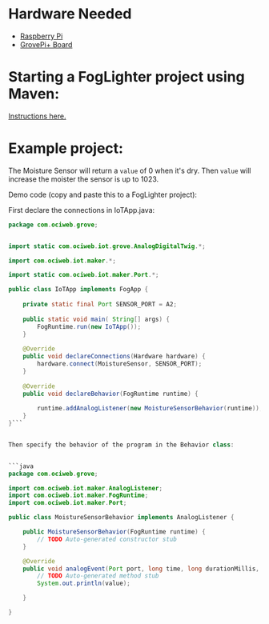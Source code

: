 
# Hardware Needed
- [Raspberry Pi](https://www.raspberrypi.org/)
- [GrovePi+ Board](https://www.dexterindustries.com/shop/grovepi-board/)

# Starting a FogLighter project using Maven:
[Instructions here.](https://github.com/oci-pronghorn/FogLighter/blob/master/README.md)

# Example project:

The Moisture Sensor will return a ```value``` of 0 when it's dry. Then ```value``` will increase the moister the sensor is up to 1023.

Demo code (copy and paste this to a FogLighter project):

First declare the connections in IoTApp.java:


```java
package com.ociweb.grove;


import static com.ociweb.iot.grove.AnalogDigitalTwig.*;

import com.ociweb.iot.maker.*;

import static com.ociweb.iot.maker.Port.*;

public class IoTApp implements FogApp {
    
    private static final Port SENSOR_PORT = A2;
    
    public static void main( String[] args) {
        FogRuntime.run(new IoTApp());
    }
    
    @Override
    public void declareConnections(Hardware hardware) {
        hardware.connect(MoistureSensor, SENSOR_PORT);
    }
    
    @Override
    public void declareBehavior(FogRuntime runtime) {
        
    	runtime.addAnalogListener(new MoistureSensorBehavior(runtime));   
    }
}```


Then specify the behavior of the program in the Behavior class:


```java
package com.ociweb.grove;

import com.ociweb.iot.maker.AnalogListener;
import com.ociweb.iot.maker.FogRuntime;
import com.ociweb.iot.maker.Port;

public class MoistureSensorBehavior implements AnalogListener {

	public MoistureSensorBehavior(FogRuntime runtime) {
		// TODO Auto-generated constructor stub
	}

	@Override
	public void analogEvent(Port port, long time, long durationMillis, int average, int value) {
		// TODO Auto-generated method stub
        System.out.println(value);

	}

}
```








